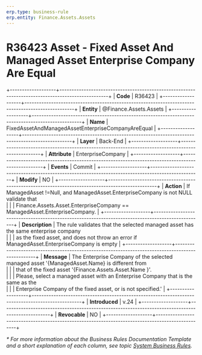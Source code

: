 ```yaml
---
erp.type: business-rule
erp.entity: Finance.Assets.Assets
---
```


# R36423 Asset - Fixed Asset And Managed Asset Enterprise Company Are Equal
+-------------------+--------------------------------------------------------------------------------------------------+
| **Code**          | R36423                                                                                           |
+-------------------+--------------------------------------------------------------------------------------------------+
| **Entity**        | @Finance.Assets.Assets                                                                           |
+-------------------+--------------------------------------------------------------------------------------------------+
| **Name**          | FixedAssetAndManagedAssetEnterpriseCompanyAreEqual                                               |
+-------------------+--------------------------------------------------------------------------------------------------+
| **Layer**         | Back-End                                                                                         |
+-------------------+--------------------------------------------------------------------------------------------------+
| **Attribute**     | EnterpriseCompany                                                                                |
+-------------------+--------------------------------------------------------------------------------------------------+
| **Events**        | Commit                                                                                           |
+-------------------+--------------------------------------------------------------------------------------------------+
| **Modify**        | NO                                                                                               |
+-------------------+--------------------------------------------------------------------------------------------------+
| **Action**        | If ManagedAsset !=Null, and ManagedAsset.EnterpriseCompany is not NULL validate that <br/>       |
|                   | Finance.Assets.Asset.EnterpriseCompany == ManagedAsset.EnterpriseCompany.                        |
+-------------------+--------------------------------------------------------------------------------------------------+
| **Description**   | The rule validates that the selected managed asset has the same enterprise company <br/>         |
|                   | as the fixed asset, and does not throw an error if ManagedAsset.EnterpriseCompany is empty       |
+-------------------+--------------------------------------------------------------------------------------------------+
| **Message**       | The Enterprise Company of the selected managed asset '{ManagedAsset.Name} is different from <br/>|
|                   | that of the fixed asset '{Finance.Assets.Asset.Name }'. <br/>                                    |
|                   | Please, select a managed asset with an Enterprise Company that is the same as the <br/>          |
|                   | Enterprise Company of the fixed asset, or is not specified.'                                     |
+-------------------+--------------------------------------------------------------------------------------------------+
| **Introduced**    | v.24                                                                                             |
+-------------------+--------------------------------------------------------------------------------------------------+
| **Revocable**     | NO                                                                                               |
+-------------------+--------------------------------------------------------------------------------------------------+

*\* For more information about the Business Rules Documentation Template and a short explanation of each column, see
topic [System Business Rules](../templates/template-description-system-business-rules.md).*
